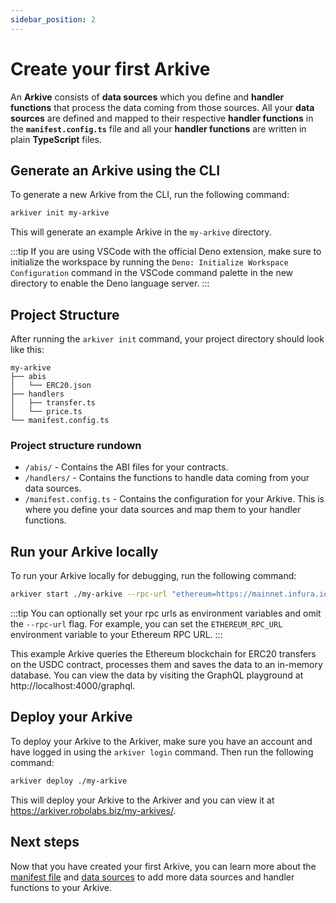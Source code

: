 ```yaml
---
sidebar_position: 2
---
```


# Create your first Arkive

An **Arkive** consists of **data sources** which you define and **handler functions** that process the data coming from those sources. All your **data sources** are defined and mapped to their respective **handler functions** in the **`manifest.config.ts`** file and all your **handler functions** are written in plain **TypeScript** files.

## Generate an Arkive using the CLI

To generate a new Arkive from the CLI, run the following command:

```bash
arkiver init my-arkive
```

This will generate an example Arkive in the `my-arkive` directory.

:::tip
If you are using VSCode with the official Deno extension, make sure to initialize the workspace by running the `Deno: Initialize Workspace Configuration` command in the VSCode command palette in the new directory to enable the Deno language server.
:::

## Project Structure
After running the `arkiver init` command, your project directory should look like this:
```
my-arkive
├── abis
│   └── ERC20.json
├── handlers
│   ├── transfer.ts
│   └── price.ts
└── manifest.config.ts
```

### Project structure rundown
- `/abis/` - Contains the ABI files for your contracts.
- `/handlers/` - Contains the functions to handle data coming from your data sources.
- `/manifest.config.ts` - Contains the configuration for your Arkive. This is where you define your data sources and map them to your handler functions.

## Run your Arkive locally

To run your Arkive locally for debugging, run the following command:

```bash
arkiver start ./my-arkive --rpc-url "ethereum=https://mainnet.infura.io/v3/<YOUR_INFURA_PROJECT_ID>"
```

:::tip
You can optionally set your rpc urls as environment variables and omit the `--rpc-url` flag. For example, you can set the `ETHEREUM_RPC_URL` environment variable to your Ethereum RPC URL.
:::

This example Arkive queries the Ethereum blockchain for ERC20 transfers on the USDC contract, processes them and saves the data to an in-memory database. You can view the data by visiting the GraphQL playground at http://localhost:4000/graphql.

## Deploy your Arkive

To deploy your Arkive to the Arkiver, make sure you have an account and have logged in using the `arkiver login` command. Then run the following command:

```bash
arkiver deploy ./my-arkive
```

This will deploy your Arkive to the Arkiver and you can view it at https://arkiver.robolabs.biz/my-arkives/.

## Next steps

Now that you have created your first Arkive, you can learn more about the [manifest file](/docs/reference/manifest) and [data sources](/docs/reference/data-sources) to add more data sources and handler functions to your Arkive.
